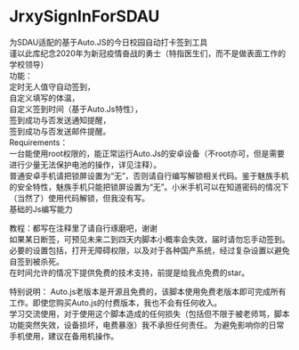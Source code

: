 # JrxySignInForSDAU
为SDAU适配的基于Auto.JS的今日校园自动打卡签到工具   
谨以此库纪念2020年为新冠疫情奋战的勇士（特指医生们，而不是做表面工作的学校领导）  
功能：  
定时无人值守自动签到，  
自定义填写的体温，  
自定义签到时间（基于Auto.Js特性），  
签到成功与否发送通知提醒，  
签到成功与否发送邮件提醒。  
Requirements：  
一台能使用root权限的，能正常运行Auto.Js的安卓设备（不root亦可，但是需要进行少量无法保护电池的操作，详见注释）。  
普通安卓手机请把锁屏设置为“无”，否则请自行编写解锁相关代码。鉴于魅族手机的安全特性，魅族手机只能把锁屏设置为“无”。小米手机可以在知道密码的情况下（当然了）使用代码解锁，但我没有写。  
基础的Js编写能力  

教程：都写在注释里了请自行琢磨吧，谢谢  
如果某日断签，可预见未来二到四天内脚本小概率会失效，届时请勿忘手动签到。
必要的设置包括，打开无障碍权限，以及对于各种国产系统，经过复杂设置以避免自签到被杀死。  
在时间允许的情况下提供免费的技术支持，前提是给我点免费的star。  
 
特别说明：
Auto.js老版本是开源且免费的，该脚本使用免费老版本即可完成所有工作。即使您购买Auto.js的付费版本，我也不会有任何收入。  
学习交流使用，对于使用这个脚本造成的任何损失（包括但不限于被老师骂，脚本功能突然失效，设备损坏，电费暴涨）我不承担任何责任。
为避免影响你的日常手机使用，建议在备用机操作。

